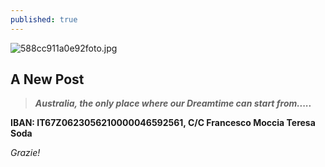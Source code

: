 ```yaml
---
published: true
---
```

![588cc911a0e92foto.jpg]({{site.baseurl}}/images/588cc911a0e92foto.jpg)

## A New Post

> **_Australia, the only place where our Dreamtime can start from....._**

**IBAN: IT67Z0623056210000046592561, C/C Francesco Moccia Teresa Soda**

_Grazie!_
